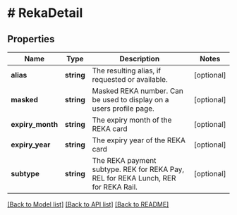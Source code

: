 # # RekaDetail

## Properties

Name | Type | Description | Notes
------------ | ------------- | ------------- | -------------
**alias** | **string** | The resulting alias, if requested or available. | [optional]
**masked** | **string** | Masked REKA number. Can be used to display on a users profile page. | [optional]
**expiry_month** | **string** | The expiry month of the REKA card | [optional]
**expiry_year** | **string** | The expiry year of the REKA card | [optional]
**subtype** | **string** | The REKA payment subtype. REK for REKA Pay, REL for REKA Lunch, RER for REKA Rail. | [optional]

[[Back to Model list]](../../README.md#models) [[Back to API list]](../../README.md#endpoints) [[Back to README]](../../README.md)
